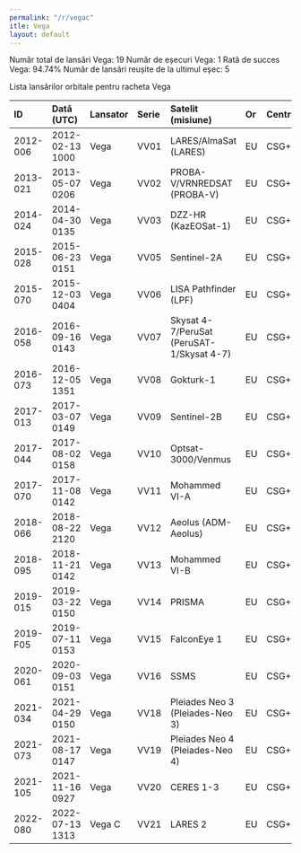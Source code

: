 ```yaml
---
permalink: "/r/vegac"
itle: Vega
layout: default
---
```


Număr total de lansări Vega: 19
Număr de eșecuri Vega: 1
Rată de succes Vega: 94.74%
Număr de lansări reușite de la ultimul eșec: 5

Lista lansărilor orbitale pentru racheta Vega


| ID       | Dată (UTC)      | Lansator   | Serie   | Satelit (misiune)                         | Or   | Centru   | R   |
|:---------|:----------------|:-----------|:--------|:------------------------------------------|:-----|:---------|:----|
| 2012-006 | 2012-02-13 1000 | Vega       | VV01    | LARES/AlmaSat (LARES)                     | EU   | CSG+ZLV  | S   |
| 2013-021 | 2013-05-07 0206 | Vega       | VV02    | PROBA-V/VRNREDSAT (PROBA-V)               | EU   | CSG+ZLV  | S   |
| 2014-024 | 2014-04-30 0135 | Vega       | VV03    | DZZ-HR (KazEOSat-1)                       | EU   | CSG+ZLV  | S   |
| 2015-028 | 2015-06-23 0151 | Vega       | VV05    | Sentinel-2A                               | EU   | CSG+ZLV  | S   |
| 2015-070 | 2015-12-03 0404 | Vega       | VV06    | LISA Pathfinder (LPF)                     | EU   | CSG+ZLV  | S   |
| 2016-058 | 2016-09-16 0143 | Vega       | VV07    | Skysat 4-7/PeruSat (PeruSAT-1/Skysat 4-7) | EU   | CSG+ZLV  | S   |
| 2016-073 | 2016-12-05 1351 | Vega       | VV08    | Gokturk-1                                 | EU   | CSG+ZLV  | S   |
| 2017-013 | 2017-03-07 0149 | Vega       | VV09    | Sentinel-2B                               | EU   | CSG+ZLV  | S   |
| 2017-044 | 2017-08-02 0158 | Vega       | VV10    | Optsat-3000/Venmus                        | EU   | CSG+ZLV  | S   |
| 2017-070 | 2017-11-08 0142 | Vega       | VV11    | Mohammed VI-A                             | EU   | CSG+ZLV  | S   |
| 2018-066 | 2018-08-22 2120 | Vega       | VV12    | Aeolus (ADM-Aeolus)                       | EU   | CSG+ZLV  | S   |
| 2018-095 | 2018-11-21 0142 | Vega       | VV13    | Mohammed VI-B                             | EU   | CSG+ZLV  | S   |
| 2019-015 | 2019-03-22 0150 | Vega       | VV14    | PRISMA                                    | EU   | CSG+ZLV  | S   |
| 2019-F05 | 2019-07-11 0153 | Vega       | VV15    | FalconEye 1                               | EU   | CSG+ZLV  | F   |
| 2020-061 | 2020-09-03 0151 | Vega       | VV16    | SSMS                                      | EU   | CSG+ZLV  | S   |
| 2021-034 | 2021-04-29 0150 | Vega       | VV18    | Pleiades Neo 3 (Pleiades-Neo 3)           | EU   | CSG+ZLV  | S   |
| 2021-073 | 2021-08-17 0147 | Vega       | VV19    | Pleiades Neo 4 (Pleiades-Neo 4)           | EU   | CSG+ZLV  | S   |
| 2021-105 | 2021-11-16 0927 | Vega       | VV20    | CERES 1-3                                 | EU   | CSG+ZLV  | S   |
| 2022-080 | 2022-07-13 1313 | Vega C     | VV21    | LARES 2                                   | EU   | CSG+ZLV  | S   |

